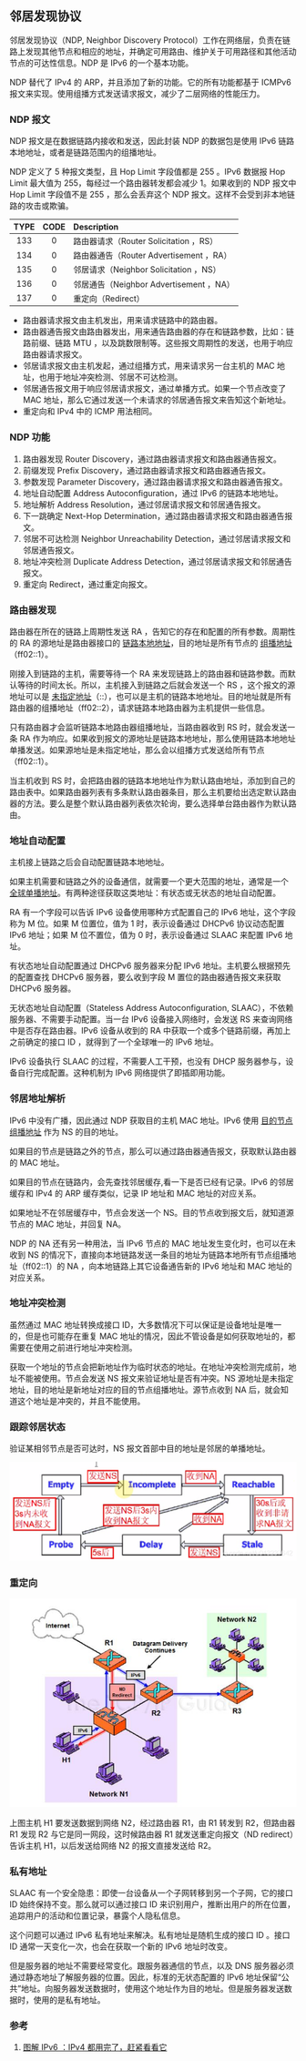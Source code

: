 ## 邻居发现协议
邻居发现协议（NDP, Neighbor Discovery Protocol）工作在网络层，负责在链路上发现其他节点和相应的地址，并确定可用路由、维护关于可用路径和其他活动节点的可达性信息。NDP 是 IPv6 的一个基本功能。

NDP 替代了 IPv4 的 ARP，并且添加了新的功能。它的所有功能都基于 ICMPv6 报文来实现。使用组播方式发送请求报文，减少了二层网络的性能压力。


### NDP 报文
NDP 报文是在数据链路内接收和发送，因此封装 NDP 的数据包是使用 IPv6 链路本地地址，或者是链路范围内的组播地址。

NDP 定义了 5 种报文类型，且 Hop Limit 字段值都是 255 。IPv6 数据报 Hop Limit 最大值为 255，每经过一个路由器转发都会减少 1。如果收到的 NDP 报文中 Hop Limit 字段值不是 255 ，那么会丢弃这个 NDP 报文。这样不会受到非本地链路的攻击或欺骗。

TYPE | CODE | Description
:-----:|:------:|:-------------
133 | 0 | 路由器请求（Router Solicitation ，RS）
134 | 0 | 路由器通告（Router Advertisement ，RA）
135 | 0 | 邻居请求（Neighbor Solicitation ，NS）
136 | 0 | 邻居通告（Neighbor Advertisement ，NA）
137 | 0 | 重定向（Redirect）

- 路由器请求报文由主机发出，用来请求链路中的路由器。
- 路由器通告报文由路由器发出，用来通告路由器的存在和链路参数，比如：链路前缀、链路 MTU ，以及跳数限制等。这些报文周期性的发送，也用于响应路由器请求报文。
- 邻居请求报文由主机发起，通过组播方式，用来请求另一台主机的 MAC 地址，也用于地址冲突检测、邻居不可达检测。
- 邻居通告报文用于响应邻居请求报文，通过单播方式。如果一个节点改变了 MAC 地址，那么它通过发送一个未请求的邻居通告报文来告知这个新地址。
- 重定向和 IPv4 中的 ICMP 用法相同。


### NDP 功能
1. 路由器发现 Router Discovery，通过路由器请求报文和路由器通告报文。
2. 前缀发现 Prefix Discovery，通过路由器请求报文和路由器通告报文。
3. 参数发现 Parameter Discovery，通过路由器请求报文和路由器通告报文。
4. 地址自动配置 Address Autoconfiguration，通过 IPv6 的链路本地地址。
5. 地址解析 Address Resolution，通过邻居请求报文和邻居通告报文。
6. 下一跳确定 Next-Hop Determination，通过路由器请求报文和路由器通告报文。
7. 邻居不可达检测 Neighbor Unreachability Detection，通过邻居请求报文和邻居通告报文。
8. 地址冲突检测 Duplicate Address Detection，通过邻居请求报文和邻居通告报文。
9. 重定向 Redirect，通过重定向报文。


### 路由器发现
路由器在所在的链路上周期性发送 RA ，告知它的存在和配置的所有参数。周期性的 RA 的源地址是路由器接口的 [链路本地地址](IPv6.md#链路本地地址)，目的地址是所有节点的 [组播地址](IPv6.md#组播)（ff02::1）。

刚接入到链路的主机，需要等待一个 RA 来发现链路上的路由器和链路参数。而默认等待的时间太长。所以，主机接入到链路之后就会发送一个 RS ，这个报文的源地址可以是 [未指定地址](IPv6.md#未指定地址)（::），也可以是主机的链路本地地址。目的地址就是所有路由器的组播地址（ff02::2），请求链路本地路由器为主机提供一些信息。

只有路由器才会监听链路本地路由器组播地址，当路由器收到 RS 时，就会发送一条 RA 作为响应。如果收到报文的源地址是链路本地地址，那么使用链路本地地址单播发送。如果源地址是未指定地址，那么会以组播方式发送给所有节点（ff02::1）。

当主机收到 RS 时，会把路由器的链路本地地址作为默认路由地址，添加到自己的路由表中。如果路由器列表有多条默认路由器条目，那么主机要给出选定默认路由器的方法。要么是整个默认路由器列表依次轮询，要么选择单台路由器作为默认路由。


### 地址自动配置
主机接上链路之后会自动配置链路本地地址。

如果主机需要和链路之外的设备通信，就需要一个更大范围的地址，通常是一个 [全球单播地址](IPv6.md#全球单播地址)。有两种途径获取这类地址：有状态或无状态的地址自动配置。

RA 有一个字段可以告诉 IPv6 设备使用哪种方式配置自己的 IPv6 地址，这个字段称为 M 位。如果 M 位置位，值为 1 时，表示设备通过 DHCPv6 协议动态配置 IPv6 地址；如果 M 位不置位，值为 0 时，表示设备通过 SLAAC 来配置 IPv6 地址。

有状态地址自动配置通过 DHCPv6 服务器来分配 IPv6 地址。主机要么根据预先的配置查找 DHCPv6 服务器，要么收到字段 M 置位的路由器通告报文来获取 DHCPv6 服务器。

无状态地址自动配置（Stateless Address Autoconfiguration, SLAAC），不依赖服务器、不需要手动配置。当一台 IPv6 设备接入网络时，会发送 RS 来查询网络中是否存在路由器。IPv6 设备从收到的 RA 中获取一个或多个链路前缀，再加上之前确定的接口 ID ，就得到了一个全球唯一的 IPv6 地址。

IPv6 设备执行 SLAAC 的过程，不需要人工干预，也没有 DHCP 服务器参与，设备自行完成配置。这种机制为 IPv6 网络提供了即插即用功能。


### 邻居地址解析
IPv6 中没有广播，因此通过 NDP 获取目的主机 MAC 地址。IPv6 使用 [目的节点组播地址](IPv6.md#目的节点组播地址) 作为 NS 的目的地址。

如果目的节点是链路之外的节点，那么可以通过路由器通告报文，获取默认路由器的 MAC 地址。

如果目的节点在链路内，会先查找邻居缓存,看一下是否已经有记录。IPv6 的邻居缓存和 IPv4 的 ARP 缓存类似，记录 IP 地址和 MAC 地址的对应关系。

如果地址不在邻居缓存中，节点会发送一个 NS。目的节点收到报文后，就知道源节点的 MAC 地址，并回复 NA。

NDP 的 NA 还有另一种用法，当 IPv6 节点的 MAC 地址发生变化时，也可以在未收到 NS 的情况下，直接向本地链路发送一条目的地址为链路本地所有节点组播地址（ff02::1）的 NA ，向本地链路上其它设备通告新的 IPv6 地址和 MAC 地址的对应关系。


### 地址冲突检测
虽然通过 MAC 地址转换成接口 ID，大多数情况下可以保证是设备地址是唯一的，但是也可能存在重复 MAC 地址的情况，因此不管设备是如何获取地址的，都需要在使用之前进行地址冲突检测。

获取一个地址的节点会把新地址作为临时状态的地址。在地址冲突检测完成前，地址不能被使用。节点会发送 NS 报文来验证地址是否有冲突。NS 源地址是未指定地址，目的地址是新地址对应的目的节点组播地址。源节点收到 NA 后，就会知道这个地址是冲突的，并且不能使用。


### 跟踪邻居状态
验证某相邻节点是否可达时，NS 报文首部中目的地址是邻居的单播地址。

![](Pics/2021-10-07-22-43-09.png)


### 重定向
![](Pics/2021-10-07-22-48-16.png)

上图主机 H1 要发送数据到网络 N2，经过路由器 R1，由 R1 转发到 R2，但路由器 R1 发现 R2 与它是同一网段，这时候路由器 R1 就发送重定向报文（ND redirect）告诉主机 H1，以后发送给网络 N2 的报文直接发送给 R2。


### 私有地址
SLAAC 有一个安全隐患：即使一台设备从一个子网转移到另一个子网，它的接口 ID 始终保持不变。那么就可以通过接口 ID 来识别用户，推断出用户的所在位置，追踪用户的活动和位置记录，暴露个人隐私信息。

这个问题可以通过 IPv6 私有地址来解决。私有地址是随机生成的接口 ID 。接口 ID 通常一天变化一次，也会在获取一个新的 IPv6 地址时改变。

但是服务器的地址不需要经常变化。跟服务器通信的节点，以及 DNS 服务器必须通过静态地址了解服务器的位置。因此，标准的无状态配置的 IPv6 地址保留“公共”地址。向服务器发送数据时，使用这个地址作为目的地址。但是服务器发送数据时，使用的是私有地址。


### 参考
1. [图解 IPv6 ：IPv4 都用完了，赶紧看看它](https://mp.weixin.qq.com/s/3PyqPDfGKVb5HdkH-iNTXA)

